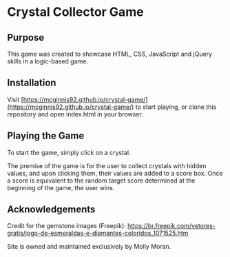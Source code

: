 # Crystal Collector Game

## Purpose
This game was created to showcase HTML, CSS, JavaScript and jQuery skills in a logic-based game.

## Installation
Visit [https://mcginnis92.github.io/crystal-game/](https://mcginnis92.github.io/crystal-game/) to start playing, or clone this repository and open index.html in your browser.

## Playing the Game
To start the game, simply click on a crystal.

The premise of the game is for the user to collect crystals with hidden values, and upon clicking them, their values are added to a score box. Once a score is equivalent to the random target score determined at the beginning of the game, the user wins.

## Acknowledgements
Credit for the gemstone images (Freepik):
https://br.freepik.com/vetores-gratis/jogo-de-esmeraldas-e-diamantes-coloridos_1071525.htm

Site is owned and maintained exclusively by Molly Moran.
